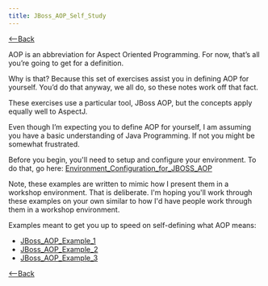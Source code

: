 ```yaml
---
title: JBoss_AOP_Self_Study
---
```

[<--Back](AspectOrientedProgramming)

AOP is an abbreviation for Aspect Oriented Programming. For now, that’s all you’re going to get for a definition.

Why is that? Because this set of exercises assist you in defining AOP for yourself. You’d do that anyway, we all do, so these notes work off that fact. 

These exercises use a particular tool, JBoss AOP, but the concepts apply equally well to AspectJ.

Even though I’m expecting you to define AOP for yourself, I am assuming you have a basic understanding of Java Programming. If not you might be somewhat frustrated.

Before you begin, you'll need to setup and configure your environment. To do that, go here: [Environment_Configuration_for_JBOSS_AOP](Environment_Configuration_for_JBOSS_AOP)

Note, these examples are written to mimic how I present them in a workshop environment. That is deliberate. I'm hoping you'll work through these examples on your own similar to how I'd have people work through them in a workshop environment.

Examples meant to get you up to speed on self-defining what AOP means:
* [JBoss_AOP_Example_1](JBoss_AOP_Example_1)
* [JBoss_AOP_Example_2](JBoss_AOP_Example_2)
* [JBoss_AOP_Example_3](JBoss_AOP_Example_3)

[<--Back](AspectOrientedProgramming)
